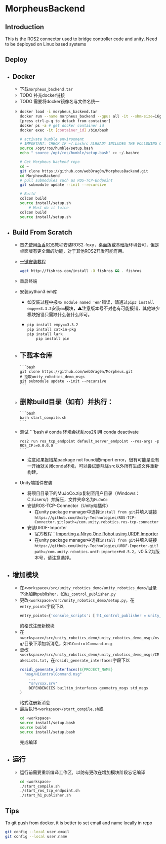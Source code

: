 # MorpheusBackend

## Introduction

This is the ROS2 connector used to bridge controller code and unity. Need to be deployed on Linux based systems

## Deploy

- ## Docker
	- 下载`morpheus_backend.tar`
	- TODO 补充docker链接
	- TODO 需要将docker镜像名与文件名统一
	-
	  ```bash
	  docker load -i morpheus_backend.tar
	  docker run --name morpheus_backend --gpus all -it --shm-size=16g --rm -v /mnt/j/DockerDirs/morpheus/:/root -p 10000:10000 morpheus_backend:v1.2
	  [press ctrl-p-q to detach from container]
	  docker ps -a # get docker container id
	  docker exec -it [container_id] /bin/bash
	  
	  # activate humble environment
	  # IMPORTANT: CHECK IF ~/.bashrc ALREADY INCLUDES THE FOLLOWING COMMAND!
	  source /opt/ros/humble/setup.bash
	  echo " source /opt/ros/humble/setup.bash" >> ~/.bashrc
	  
	  # Get Morpheus backend repo
	  cd ~
	  git clone https://github.com/webDrag0n/MorpheusBackend.git
	  cd MorpheusBackend
	  # pull submodules such as ROS-TCP-Endpoint
   	  git submodule update --init --recursive
	  
	  # Build
	  colcon build
	  source install/setup.sh
          # Must do it twice
	  colcon build
	  source install/setup.sh
	  ```
- ## Build From Scratch

	- 首先使用[鱼香ROS](https://fishros.org.cn/forum/)教程安装ROS2-foxy，桌面版或基础版环境皆可，但是桌面版有更全面的功能，对于其他ROS2开发可能有用。
	- [一键安装教程](https://fishros.org.cn/forum/topic/20/%E5%B0%8F%E9%B1%BC%E7%9A%84%E4%B8%80%E9%94%AE%E5%AE%89%E8%A3%85%E7%B3%BB%E5%88%97)
	  ```bash
	  wget http://fishros.com/install -O fishros && . fishros
	  ```
	- 重启终端
	- 安装python3 em库
		- 如安装过程中报`No module named 'em'`错误，请通过`pip3 install empy==3.3.2`安装`em`模块，⚠️注意版本号不对也有可能报错，其他缺少模块报错只需缺什么装什么即可。
		-
		  ```bash
		  pip install empy==3.3.2
		  pip install catkin-pkg
		  pip install lark
    		  pip install pin
		  ```
	- 下载本仓库
		-
		  ```bash
		  git clone https://github.com/webDrag0n/Morpheus.git
		  # 拉取unity_robotics_demo_msgs
		  git submodule update --init --recursive
		  ```
	- 删除build目录（如有）并执行：
		-
		  ```bash
		  bash start_compile.sh
		  ```
	- 测试
		  ```bash
		  # conda 环境会扰乱ros2引用
		  conda deactivate
		  
		  ros2 run ros_tcp_endpoint default_server_endpoint --ros-args -p ROS_IP:=0.0.0.0
		  ```
		- 注意如果报错某package not found或import error，很有可能是没有一开始就关闭conda环境，可以尝试删除除src以外所有生成文件重新构建。
	- Unity端插件安装
		
		- 将项目目录下的MuJoCo.zip复制至用户目录（Windows：C:/Users/<UserName>）并解压，文件夹命名为`MuJoCo`
		- 安装ROS-TCP-Connector（Unity端插件）
		  - 在unity package manager中选择`install from git`并填入链接`https://github.com/Unity-Technologies/ROS-TCP-Connector.git?path=/com.unity.robotics.ros-tcp-connector`
		- 安装URDF-Importer
		  - 官方教程：[Importing a Niryo One Robot using URDF Importer](https://github.com/Unity-Technologies/Unity-Robotics-Hub/blob/main/tutorials/urdf_importer/urdf_tutorial.md)
		  - 在unity package manager中选择`install from git`并填入链接`https://github.com/Unity-Technologies/URDF-Importer.git?path=/com.unity.robotics.urdf-importer#v0.5.2`，v0.5.2为版本号，请注意选择。
- ## 增加模块
	- 在`<workspace>/src/unity_robotics_demo/unity_robotics_demo/`目录下添加新publisher，如`h1_control_publisher.py`
	- 更改`<workspace>/src/unity_robotics_demo/setup.py`，在`entry_points`字段下以
	  ```python
	  entry_points={'console_scripts': ['h1_control_publisher = unity_robotics_demo.h1_control_publisher:main'], ...}
	  ```
	  的格式注册新模块  
	- 在`<workspace>/src/unity_robotics_demo/unity_robotics_demo_msgs/msg/`目录下添加新消息，如`H1ControlCommand.msg`
	- 更改`<workspace>/src/unity_robotics_demo/unity_robotics_demo_msgs/CMakeLists.txt`，在`rosidl_generate_interfaces`字段下以
	  ```cmake
	  rosidl_generate_interfaces(${PROJECT_NAME}
	  	"msg/H1ControlCommand.msg"
	      ...
	      "srv/xxx.srv"
	      DEPENDENCIES builtin_interfaces geometry_msgs std_msgs
	  )
	  ```
	  格式注册新消息  
	- 最后执行`<workspace>/start_compile.sh`或
	  ```bash
	  cd <workspace>
	  source install/setup.bash
	  source build
	  source install/setup.bash
	  ```
	  完成编译  
- ## 运行
	- 运行前需要重新编译工作区，以防有更改在增加模块阶段忘记编译
	  ```bash
	  cd <workspace>
	  ./start_compile.sh
	  ./start_ros_tcp_endpoint.sh 
	  ./start_h1_publisher.sh
	  ```

## Tips

To git push from docker, it is better to set email and name locally in repo

```bash
git config --local user.email
git config --local user.name
```
